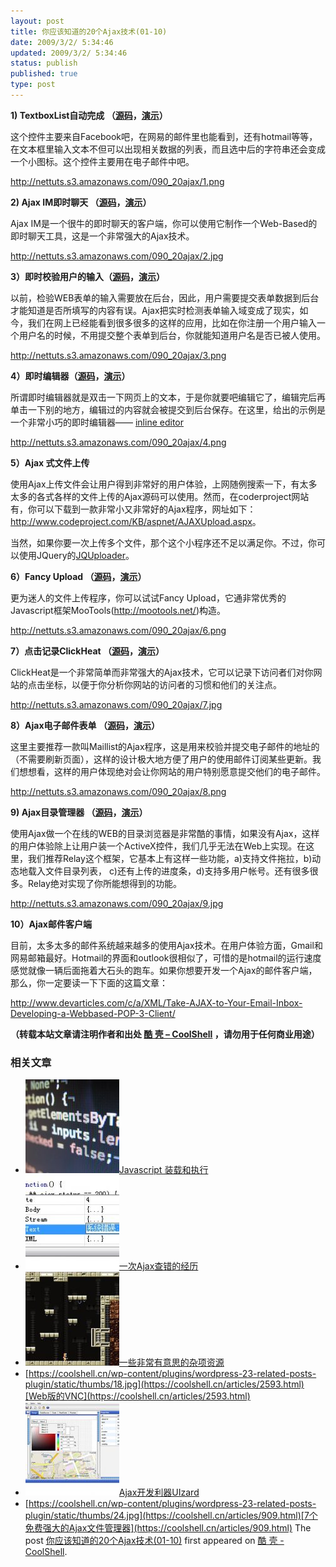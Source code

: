 ```yaml
---
layout: post
title: 你应该知道的20个Ajax技术(01-10)
date: 2009/3/2/ 5:34:46
updated: 2009/3/2/ 5:34:46
status: publish
published: true
type: post
---
```


**1) TextboxList自动完成 （**[**源码**](http://devthought.com/textboxlist-meets-autocompletion/)**，**[**演示**](http://devthought.com/wp-content/articles/autocompletelist/test.html)**）**


这个控件主要来自Facebook吧，在网易的邮件里也能看到，还有hotmail等等，在文本框里输入文本不但可以出现相关数据的列表，而且选中后的字符串还会变成一个小图标。这个控件主要用在电子邮件中吧。  

http://nettuts.s3.amazonaws.com/090_20ajax/1.png



**2) Ajax IM即时聊天 （**[**源码**](http://www.ajaxim.com/)**，**[**演示**](http://www.ajaxim.net/)**）**


Ajax IM是一个很牛的即时聊天的客户端，你可以使用它制作一个Web-Based的即时聊天工具，这是一个非常强大的Ajax技术。


http://nettuts.s3.amazonaws.com/090_20ajax/2.jpg


**3）即时校验用户的输入（**[**源码**](http://www.livevalidation.com/download)**，**[**演示**](http://www.livevalidation.com/examples)**）**


以前，检验WEB表单的输入需要放在后台，因此，用户需要提交表单数据到后台才能知道是否所填写的内容有误。Ajax把实时检测表单输入域变成了现实，如今，我们在网上已经能看到很多很多的这样的应用，比如在你注册一个用户输入一个用户名的时候，不用提交整个表单到后台，你就能知道用户名是否已被人使用。


http://nettuts.s3.amazonaws.com/090_20ajax/3.png


**4）即时编辑器（**[**源码**](http://www.ideasfreelance.com/lab/instant_edit/remote_cont.js)**，**[**演示**](http://www.ideasfreelance.com/lab/instant_edit/)**）**


所谓即时编辑器就是双击一下网页上的文本，于是你就要吧编辑它了，编辑完后再单击一下别的地方，编辑过的内容就会被提交到后台保存。在这里，给出的示例是一个非常小巧的即时编辑器—— [inline editor](http://www.ideasfreelance.com/lab/instant_edit/)


http://nettuts.s3.amazonaws.com/090_20ajax/4.png


**5）Ajax 式文件上传**


使用Ajax上传文件会让用户得到非常好的用户体验，上网随例搜索一下，有太多太多的各式各样的文件上传的Ajax源码可以使用。然而，在coderproject网站有，你可以下载到一款非常小又非常好的Ajax程序，网址如下：<http://www.codeproject.com/KB/aspnet/AJAXUpload.aspx>。


当然，如果你要一次上传多个文件，那个这个小程序还不足以满足你。不过，你可以使用JQuery的[JQUploader](http://plugins.jquery.com/project/jquploader)。


**6）Fancy Upload （**[**源码**](http://digitarald.de/project/fancyupload/)**，**[**演示**](http://digitarald.de/project/fancyupload/2-0/showcase/photoqueue/)**）**


更为迷人的文件上传程序，你可以试试Fancy Upload，它通非常优秀的Javascript框架MooTools(<http://mootools.net/>)构造。


http://nettuts.s3.amazonaws.com/090_20ajax/6.png


 **7）点击记录ClickHeat （**[**源码**](http://sourceforge.net/project/showfiles.php?group_id=181196)**，**[**演示**](http://www.labsmedia.com/clickheat/index.html#)**）**


ClickHeat是一个非常简单而非常强大的Ajax技术，它可以记录下访问者们对你网站的点击坐标，以便于你分析你网站的访问者的习惯和他们的关注点。


http://nettuts.s3.amazonaws.com/090_20ajax/7.jpg


**8）Ajax电子邮件表单 （**[**源码**](http://ninjadesigns.co.uk/enter/mailist.zip)**，**[**演示**](http://ninjadesigns.co.uk/demo/mailist/index.php)**）**


这里主要推荐一款叫Maillist的Ajax程序，这是用来校验并提交电子邮件的地址的（不需要刷新页面），这样的设计极大地方便了用户的使用邮件订阅某些更新。我们想想看，这样的用户体现绝对会让你网站的用户特别愿意提交他们的电子邮件。


http://nettuts.s3.amazonaws.com/090_20ajax/8.png


**9) Ajax目录管理器 （**[**源码**](http://ecosmear.com/relay/download.php)**，**[**演示**](http://ecosmear.com/relay/demo/)**）**


 使用Ajax做一个在线的WEB的目录浏览器是非常酷的事情，如果没有Ajax，这样的用户体验除上让用户装一个ActiveX控件，我们几乎无法在Web上实现。在这里，我们推荐Relay这个框架，它基本上有这样一些功能，a)支持文件拖拉，b)动态地载入文件目录列表， c)还有上传的进度条，d)支持多用户帐号。还有很多很多。Relay绝对实现了你所能想得到的功能。


http://nettuts.s3.amazonaws.com/090_20ajax/9.jpg


**10）Ajax邮件客户端**


目前，太多太多的邮件系统越来越多的使用Ajax技术。在用户体验方面，Gmail和网易邮箱最好。Hotmail的界面和outlook很相似了，可惜的是hotmail的运行速度感觉就像一辆后面拖着大石头的跑车。如果你想要开发一个Ajax的邮件客户端，那么，你一定要读一下下面的这篇文章：


<http://www.devarticles.com/c/a/XML/Take-AJAX-to-Your-Email-Inbox-Developing-a-Webbased-POP-3-Client/>



**（转载本站文章请注明作者和出处 [酷 壳 – CoolShell](https://coolshell.cn/) ，请勿用于任何商业用途）**



### 相关文章

* [![Javascript 装载和执行](../wp-content/uploads/2013/06/javascript-150x150.jpg)](https://coolshell.cn/articles/9749.html)[Javascript 装载和执行](https://coolshell.cn/articles/9749.html)
* [![一次Ajax查错的经历](../wp-content/uploads/2012/08/ajax_error-150x150.jpg)](https://coolshell.cn/articles/8170.html)[一次Ajax查错的经历](https://coolshell.cn/articles/8170.html)
* [![一些非常有意思的杂项资源](../wp-content/uploads/2010/09/biolab-150x150.jpg)](https://coolshell.cn/articles/3013.html)[一些非常有意思的杂项资源](https://coolshell.cn/articles/3013.html)
* [https://coolshell.cn/wp-content/plugins/wordpress-23-related-posts-plugin/static/thumbs/18.jpg](https://coolshell.cn/articles/2593.html)[Web版的VNC](https://coolshell.cn/articles/2593.html)
* [![Ajax开发利器UIzard ](../wp-content/uploads/2009/10/uizard2-150x150.jpg)](https://coolshell.cn/articles/1611.html)[Ajax开发利器UIzard](https://coolshell.cn/articles/1611.html)
* [https://coolshell.cn/wp-content/plugins/wordpress-23-related-posts-plugin/static/thumbs/24.jpg](https://coolshell.cn/articles/909.html)[7个免费强大的Ajax文件管理器](https://coolshell.cn/articles/909.html)
The post [你应该知道的20个Ajax技术(01-10)](https://coolshell.cn/articles/7.html) first appeared on [酷 壳 - CoolShell](https://coolshell.cn).